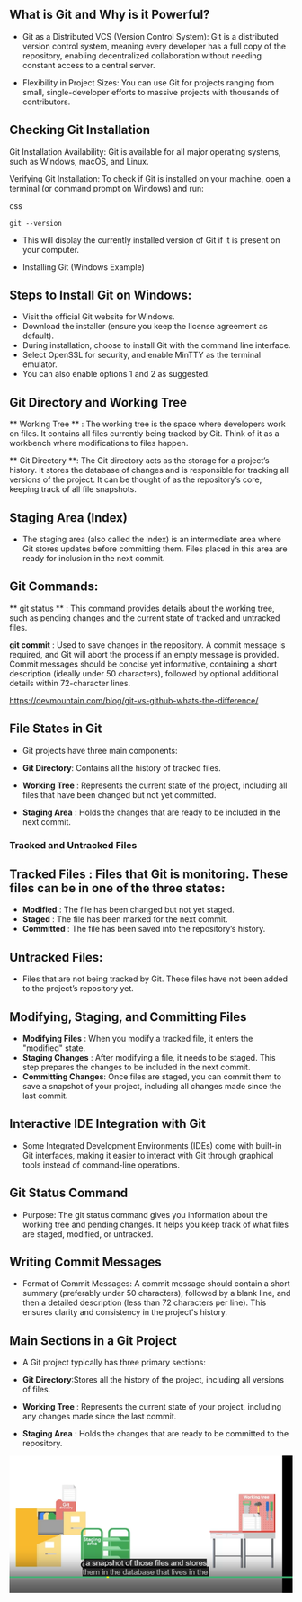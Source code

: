 ## What is Git and Why is it Powerful?
- Git as a Distributed VCS (Version Control System): Git is a distributed version control system, meaning every developer has a full copy of the repository, enabling decentralized collaboration without needing constant access to a central server.

- Flexibility in Project Sizes: You can use Git for projects ranging from small, single-developer efforts to massive projects with thousands of contributors.

## Checking Git Installation
Git Installation Availability: Git is available for all major operating systems, such as Windows, macOS, and Linux.

Verifying Git Installation: To check if Git is installed on your machine, open a terminal (or command prompt on Windows) and run:

css
```
git --version
```
- This will display the currently installed version of Git if it is present on your computer.

- Installing Git (Windows Example)
## Steps to Install Git on Windows:
- Visit the official Git website for Windows.
- Download the installer (ensure you keep the license agreement as default).
- During installation, choose to install Git with the command line interface.
- Select OpenSSL for security, and enable MinTTY as the terminal emulator.
- You can also enable options 1 and 2 as suggested.

## Git Directory and Working Tree
** Working Tree ** : The working tree is the space where developers work on files. It contains all files currently being tracked by Git. Think of it as a workbench where modifications to files happen.

** Git Directory **: The Git directory acts as the storage for a project’s history. It stores the database of changes and is responsible for tracking all versions of the project. It can be thought of as the repository’s core, keeping track of all file snapshots.

## Staging Area (Index)
- The staging area (also called the index) is an intermediate area where Git stores updates before committing them. Files placed in this area are ready for inclusion in the next commit.
## Git Commands:
** git status ** : This command provides details about the working tree, such as pending changes and the current state of tracked and untracked files.

**git commit** : Used to save changes in the repository. A commit message is required, and Git will abort the process if an empty message is provided. Commit messages should be concise yet informative, containing a short description (ideally under 50 characters), followed by optional additional details within 72-character lines.

https://devmountain.com/blog/git-vs-github-whats-the-difference/

## File States in Git
- Git projects have three main components:

- **Git Directory**: Contains all the history of tracked files.
- **Working Tree** : Represents the current state of the project, including all files that have been changed but not yet committed.
- **Staging Area** : Holds the changes that are ready to be included in the next commit.
### Tracked and Untracked Files
## Tracked Files : Files that Git is monitoring. These files can be in one of the three states:
- **Modified** : The file has been changed but not yet staged.
- **Staged** : The file has been marked for the next commit.
- **Committed** : The file has been saved into the repository’s history.
## Untracked Files:
- Files that are not being tracked by Git. These files have not been added to the project’s repository yet.

## Modifying, Staging, and Committing Files
- **Modifying Files** : When you modify a tracked file, it enters the "modified" state.
- **Staging Changes** : After modifying a file, it needs to be staged. This step prepares the changes to be included in the next commit.
- **Committing Changes**: Once files are staged, you can commit them to save a snapshot of your project, including all changes made since the last commit.

## Interactive IDE Integration with Git
- Some Integrated Development Environments (IDEs) come with built-in Git interfaces, making it easier to interact with Git through graphical tools instead of command-line operations.

## Git Status Command
- Purpose: The git status command gives you information about the working tree and pending changes. It helps you keep track of what files are staged, modified, or untracked.
## Writing Commit Messages
- Format of Commit Messages: A commit message should contain a short summary (preferably under 50 characters), followed by a blank line, and then a detailed description (less than 72 characters per line). This ensures clarity and consistency in the project's history.
## Main Sections in a Git Project
- A Git project typically has three primary sections:

- **Git Directory**:Stores all the history of the project, including all versions of files.
- **Working Tree** : Represents the current state of your project, including any changes made since the last commit.
- **Staging Area** : Holds the changes that are ready to be committed to the repository.

![Screenshot 2024-08-22 100744](https://github.com/Akshay107app/Version_Control/blob/main/Git/assets/git%20stagging.png?raw=true)
